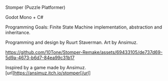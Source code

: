 Stomper (Puzzle Platformer)

Godot Mono + C#

Programming Goals: Finite State Machine implementation, abstraction and inheritance.

Programming and design by Ruurt Staverman.
Art by Ansimuz.

https://github.com/10Tone/Stomper-Remake/assets/69433105/de737d69-5d9a-4673-b6d7-84ea99c31b17

Inspired by a game made by Ansimuz.
[url]https://ansimuz.itch.io/stomper[/url]


